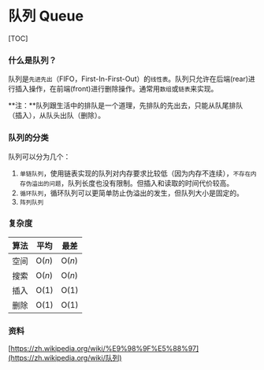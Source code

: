 # 队列 Queue

[TOC]



### 什么是队列？



队列是`先进先出`（FIFO，First-In-First-Out）的`线性表`。队列只允许在后端(rear)进行插入操作，在前端(front)进行删除操作。通常用`数组`或`链表`来实现。



**注：**队列跟生活中的排队是一个道理，先排队的先出去，只能从队尾排队（插入），从队头出队（删除）。







### 队列的分类



队列可以分为几个：

1. `单链队列`，使用链表实现的队列对内存要求比较低（因为内存不连续），`不存在内存伪溢出的问题`，队列长度也没有限制。但插入和读取的时间代价较高。
2. `循环队列`，循环队列可以更简单防止伪溢出的发生，但队列大小是固定的。
3. `阵列队列` 





### 复杂度



| 算法 | 平均   | 最差   |
| ---- | ------ | ------ |
| 空间 | O(*n*) | O(*n*) |
| 搜索 | O(*n*) | O(*n*) |
| 插入 | O(1)   | O(1)   |
| 删除 | O(1)   | O(1)   |





### 资料

[https://zh.wikipedia.org/wiki/%E9%98%9F%E5%88%97](https://zh.wikipedia.org/wiki/队列)